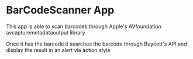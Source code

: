 # BarCodeScanner App

This app is able to scan barcodes through Apple's AVfoundation avcapturemetadataoutput library

Once it has the barcode it searches the barcode through Buycott's API and display the result in an alert via action style


